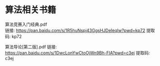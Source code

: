 # 算法相关书籍

算法竞赛入门经典.pdf  
链接: https://pan.baidu.com/s/1R5huNspj43GgsHJDeIeqlw?pwd=kp72 提取码: kp72

算法导论[第二版].pdf
链接: https://pan.baidu.com/s/1DwcLonYwCtoOjWn9Bh-FIA?pwd=c3ej 提取码: c3ej

